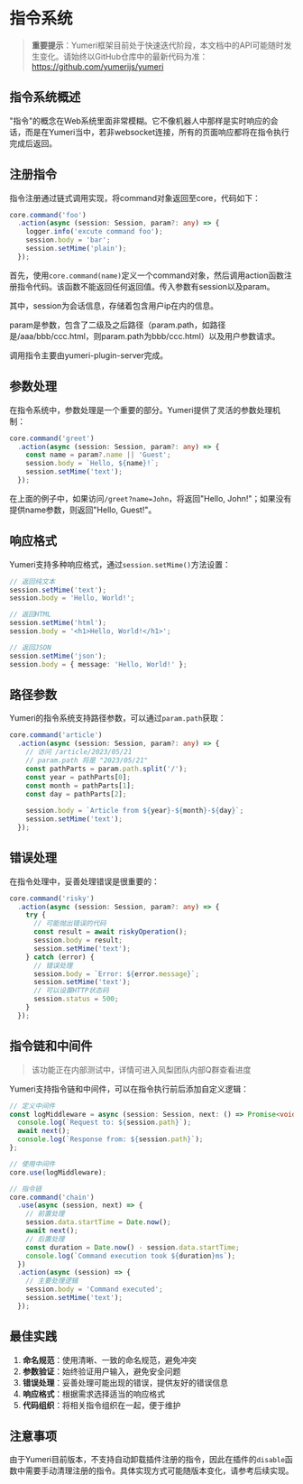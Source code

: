 # 指令系统

> **重要提示**：Yumeri框架目前处于快速迭代阶段，本文档中的API可能随时发生变化。请始终以GitHub仓库中的最新代码为准：https://github.com/yumerijs/yumeri

## 指令系统概述

"指令"的概念在Web系统里面非常模糊。它不像机器人中那样是实时响应的会话，而是在Yumeri当中，若非websocket连接，所有的页面响应都将在指令执行完成后返回。

## 注册指令

指令注册通过链式调用实现，将command对象返回至core，代码如下：

```typescript
core.command('foo')
  .action(async (session: Session, param?: any) => {
    logger.info('excute command foo');
    session.body = 'bar';
    session.setMime('plain');
  });
```

首先，使用`core.command(name)`定义一个command对象，然后调用action函数注册指令代码。该函数不能返回任何返回值。传入参数有session以及param。

其中，session为会话信息，存储着包含用户ip在内的信息。

param是参数，包含了二级及之后路径（param.path，如路径是/aaa/bbb/ccc.html，则param.path为bbb/ccc.html）以及用户参数请求。

调用指令主要由yumeri-plugin-server完成。

## 参数处理

在指令系统中，参数处理是一个重要的部分。Yumeri提供了灵活的参数处理机制：

```typescript
core.command('greet')
  .action(async (session: Session, param?: any) => {
    const name = param?.name || 'Guest';
    session.body = `Hello, ${name}!`;
    session.setMime('text');
  });
```

在上面的例子中，如果访问`/greet?name=John`，将返回"Hello, John!"；如果没有提供name参数，则返回"Hello, Guest!"。

## 响应格式

Yumeri支持多种响应格式，通过`session.setMime()`方法设置：

```typescript
// 返回纯文本
session.setMime('text');
session.body = 'Hello, World!';

// 返回HTML
session.setMime('html');
session.body = '<h1>Hello, World!</h1>';

// 返回JSON
session.setMime('json');
session.body = { message: 'Hello, World!' };
```

## 路径参数

Yumeri的指令系统支持路径参数，可以通过`param.path`获取：

```typescript
core.command('article')
  .action(async (session: Session, param?: any) => {
    // 访问 /article/2023/05/21
    // param.path 将是 "2023/05/21"
    const pathParts = param.path.split('/');
    const year = pathParts[0];
    const month = pathParts[1];
    const day = pathParts[2];
    
    session.body = `Article from ${year}-${month}-${day}`;
    session.setMime('text');
  });
```

## 错误处理

在指令处理中，妥善处理错误是很重要的：

```typescript
core.command('risky')
  .action(async (session: Session, param?: any) => {
    try {
      // 可能抛出错误的代码
      const result = await riskyOperation();
      session.body = result;
      session.setMime('text');
    } catch (error) {
      // 错误处理
      session.body = `Error: ${error.message}`;
      session.setMime('text');
      // 可以设置HTTP状态码
      session.status = 500;
    }
  });
```

## 指令链和中间件

> 该功能正在内部测试中，详情可进入风梨团队内部Q群查看进度

Yumeri支持指令链和中间件，可以在指令执行前后添加自定义逻辑：

```typescript
// 定义中间件
const logMiddleware = async (session: Session, next: () => Promise<void>) => {
  console.log(`Request to: ${session.path}`);
  await next();
  console.log(`Response from: ${session.path}`);
};

// 使用中间件
core.use(logMiddleware);

// 指令链
core.command('chain')
  .use(async (session, next) => {
    // 前置处理
    session.data.startTime = Date.now();
    await next();
    // 后置处理
    const duration = Date.now() - session.data.startTime;
    console.log(`Command execution took ${duration}ms`);
  })
  .action(async (session) => {
    // 主要处理逻辑
    session.body = 'Command executed';
    session.setMime('text');
  });
```

## 最佳实践

1. **命名规范**：使用清晰、一致的命名规范，避免冲突
2. **参数验证**：始终验证用户输入，避免安全问题
3. **错误处理**：妥善处理可能出现的错误，提供友好的错误信息
4. **响应格式**：根据需求选择适当的响应格式
5. **代码组织**：将相关指令组织在一起，便于维护

## 注意事项

由于Yumeri目前版本，不支持自动卸载插件注册的指令，因此在插件的`disable`函数中需要手动清理注册的指令。具体实现方式可能随版本变化，请参考后续实现。